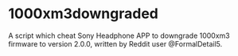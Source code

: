 # 1000xm3downgraded
A script which cheat Sony Headphone APP to downgrade 1000xm3 firmware to version 2.0.0, written by Reddit user @FormalDetail5.
